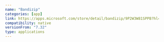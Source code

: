 ```yaml
---
name: "Bandizip"
categories: [app]
link: https://apps.microsoft.com/store/detail/bandizip/9P2W3W81SPPB?hl=en-us&gl=us&rtc=1
compatibility: native
versionFrom: "7.32"
type: applications
---
```


